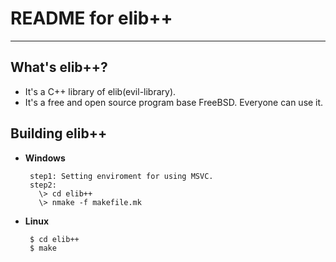 # **README for elib++** #
***


## **What's elib++?** ##
 * It's a C++ library of elib(evil-library).
 * It's a free and open source program base FreeBSD. Everyone can use it.



## **Building elib++** ##
 * **Windows**

        step1: Setting enviroment for using MSVC.
        step2:
          \> cd elib++
          \> nmake -f makefile.mk 

 * **Linux**

        $ cd elib++
        $ make
